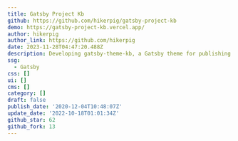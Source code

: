 ```yaml
---
title: Gatsby Project Kb
github: https://github.com/hikerpig/gatsby-project-kb
demo: https://gatsby-project-kb.vercel.app/
author: hikerpig
author_link: https://github.com/hikerpig
date: 2023-11-28T04:47:20.488Z
description: Developing gatsby-theme-kb, a Gatsby theme for publishing Knowledge Base.
ssg:
  - Gatsby
css: []
ui: []
cms: []
category: []
draft: false
publish_date: '2020-12-04T10:48:07Z'
update_date: '2022-10-18T01:01:34Z'
github_star: 62
github_fork: 13
---
```

